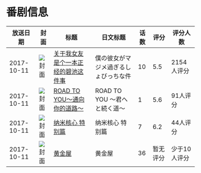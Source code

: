 # 番剧信息

|放送日期|封面|标题|日文标题|话数|评分|评分人数|
|---|---|---|---|---|---|---|
|2017-10-11|![封面](https://lain.bgm.tv/pic/cover/c/5b/97/216570_cPpsi.jpg)|[关于我女友是个一本正经的碧池这件事](https://bangumi.tv/subject/216570)|僕の彼女がマジメ過ぎるしょびっちな件|10|5.5|2154人评分|
|2017-10-11|![封面](https://lain.bgm.tv/pic/cover/c/c2/47/226942_Js1s1.jpg)|[ROAD TO YOU～通向你的道路～](https://bangumi.tv/subject/226942)|ROAD TO YOU ～君へと続く道～|1|5.6|91人评分|
|2017-10-11|![封面](https://lain.bgm.tv/pic/cover/c/12/13/227573_lYLKz.jpg)|[纳米核心 特别篇](https://bangumi.tv/subject/227573)|纳米核心 特别篇|7|6.2|44人评分|
|2017-10-11|![封面](https://lain.bgm.tv/pic/cover/c/b8/89/227650_5sCoR.jpg)|[黄金屋](https://bangumi.tv/subject/227650)|黄金屋|36|暂无评分|少于10人评分|
